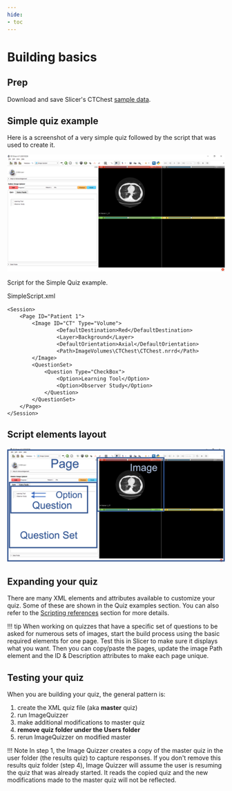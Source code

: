 ```yaml
---
hide:
- toc
---
```

<!-- let javascript handle toc on left sidebar -->
# Building basics


## Prep

Download and save Slicer's CTChest [sample data](../../getting_started/index.md#sample-datasets).

## Simple quiz example

Here is a screenshot of a very simple quiz followed by the script that was used to create it.

![Simple Script Screenshot](../assets/build/SimpleScript_Screenshot.png)


Script for the Simple Quiz example.

SimpleScript.xml
```
<Session>
	<Page ID="Patient 1">
		<Image ID="CT" Type="Volume">
				<DefaultDestination>Red</DefaultDestination>
				<Layer>Background</Layer>
				<DefaultOrientation>Axial</DefaultOrientation>
				<Path>ImageVolumes\CTChest\CTChest.nrrd</Path>
		</Image>
		<QuestionSet>
			<Question Type="CheckBox">
				<Option>Learning Tool</Option>
				<Option>Observer Study</Option>
			</Question>
		</QuestionSet>
	</Page>
</Session>
```


## Script elements layout


![Simple Script Layout](../assets/build/SimpleScript_Layout.png)



## Expanding your quiz

There are many XML elements and attributes available to customize your quiz.
Some of these are shown in the Quiz examples section. You can also
refer to the [Scripting references](../elements_attributes/index.md) section for more details.

!!! tip
    When working on quizzes that have a specific set of questions to be asked for numerous sets of images,
	start the build process using the basic required elements for one page. 
	Test this in Slicer to make sure it displays what you want.
	Then you can copy/paste the pages, update the image Path element and the ID & 
	Description attributes to make each page unique.

## Testing your quiz

When you are building your quiz, the general pattern is:

1. create the XML quiz file (aka __master__ quiz)
1. run ImageQuizzer 
1. make additional modifications to master quiz
1. **remove quiz folder under the Users folder**
1. rerun ImageQuizzer on modified master

!!! Note
    In step 1, the Image Quizzer creates a copy of the master quiz in the user folder (the results quiz) to capture responses.
	If you don't remove this results quiz folder (step 4), Image Quizzer will
	assume the user is resuming the quiz that was already started. It reads the copied
	quiz and the new modifications made to the master quiz will not be reflected.